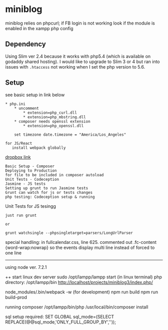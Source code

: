 # miniblog

miniblog relies on phpcurl; if FB login is not working look if the module is enabled in the xampp php config

## Dependency

Using Slim ver 2.4 because it works with php5.4 (which is available on godaddy shared hosting). I would like to upgrade to Slim 3 or 4 but ran into issues with `.htaccess` not working when I set the php version to 5.6.

## Setup

see basic setup in link below

    * php.ini
        * uncomment
            * extension=php_curl.dll
            * extension=php_mbstring.dll
        * composer needs openssl extension
            * extension=php_openssl.dll

        set timezone date.timezone = "America/Los_Angeles"

    for JS/React
       install webpack globally

[dropbox link](https://paper.dropbox.com/doc/Project-notes-To-remember-Aqk90sy9YHyVkkxkMuqaZ)

    Basic Setup - Composer
    Deploying to Production
    for file to be included in composer autoload
    Unit Tests - Codeception
    Jasmine - JS tests
    Setting up grunt to run Jasmine tests
    Grunt can watch for js or tests changes
    php testing: Codeception setup & running

Unit Tests for JS tesingg

    just run grunt

    or

    grunt watchsingle --phpsingletarget=parsers/LongUrlParser

special handling:
in fullcalendar.css, line 625.
commented out .fc-content {word-wrap:nowrap}
so the events display multi line instead of forced to one line

----
using node ver. 7.2.1

++ start linux dev server
sudo /opt/lampp/lampp start
(in linux terminal)
php directory: /opt/lampp/bin
    [http://localhost/projects/miniblog3/index.php/](http://localhost/projects/miniblog3/index.php/)

 node_modules/.bin/webpack -w (for development)
 npm run build
 npm run build-prod
 
 running composer
 /opt/lampp/bin/php /usr/local/bin/composer install


 sql setup required:
 SET GLOBAL sql_mode=(SELECT REPLACE(@@sql_mode,'ONLY_FULL_GROUP_BY',''));